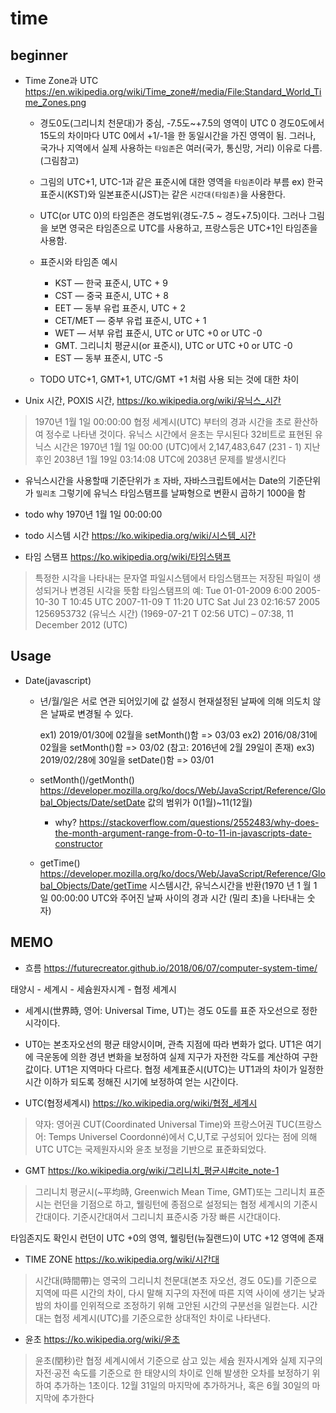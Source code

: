 # time

## beginner

- Time Zone과 UTC
https://en.wikipedia.org/wiki/Time_zone#/media/File:Standard_World_Time_Zones.png
  - 경도0도(그리니치 천문대)가 중심, -7.5도~+7.5의 영역이 UTC 0
    경도0도에서 15도의 차이마다 UTC 0에서 +1/-1을 한 동일시간을 가진 영역이 됨.
    그러나, 국가나 지역에서 실제 사용하는 `타임존`은 여러(국가, 통신망, 거리) 이유로 다름.(그림참고)

  - 그림의 UTC+1, UTC-1과 같은 표준시에 대한 영역을 `타임존`이라 부름
    ex) 한국표준시(KST)와 일본표준시(JST)는  같은 `시간대(타임존)`을 사용한다.
    
  - UTC(or UTC 0)의 타임존은 경도범위(경도-7.5 ~ 경도+7.5)이다.
    그러나 그림을 보면 영국은 타임존으로 UTC를 사용하고, 프랑스등은 UTC+1인 타임존을 사용함.

  - 표준시와 타임존 예시
    - KST — 한국 표준시, UTC + 9   
    - CST — 중국 표준시, UTC + 8
    - EET — 동부 유럽 표준시, UTC + 2
    - CET/MET — 중부 유럽 표준시, UTC + 1
    - WET — 서부 유럽 표준시, UTC or UTC +0 or UTC -0
    - GMT. 그리니치 평균시(or 표준시), UTC or UTC +0 or UTC -0
    - EST — 동부 표준시, UTC -5


  - TODO UTC+1, GMT+1, UTC/GMT +1 처럼 사용 되는 것에 대한 차이

- Unix 시간, POXIS 시간, 
https://ko.wikipedia.org/wiki/유닉스_시간
> 1970년 1월 1일 00:00:00 협정 세계시(UTC) 부터의 경과 시간을 초로 환산하여 정수로 나타낸 것이다.
> 유닉스 시간에서 윤초는 무시된다
> 32비트로 표현된 유닉스 시간은 1970년 1월 1일 00:00 (UTC)에서 2,147,483,647 (231 - 1) 지난 후인 2038년 1월 19일 03:14:08 UTC에 2038년 문제를 발생시킨다

  - 유닉스시간을 사용할때 기준단위가 `초`
    자바, 자바스크립트에서는 Date의 기준단위가 `밀리초`
    그렇기에 유닉스 타임스탬프를 날짜형으로 변환시 곱하기 1000을 함

  - todo why 1970년 1월 1일 00:00:00 


- todo 시스템 시간
https://ko.wikipedia.org/wiki/시스템_시간

- 타임 스탬프
https://ko.wikipedia.org/wiki/타임스탬프
> 특정한 시각을 나타내는 문자열
> 파일시스템에서 타임스탬프는 저장된 파일이 생성되거나 변경된 시각을 뜻함
> 타임스탬프의 예:
  Tue 01-01-2009 6:00
  2005-10-30 T 10:45 UTC
  2007-11-09 T 11:20 UTC
  Sat Jul 23 02:16:57 2005
  1256953732 (유닉스 시간)
  (1969-07-21 T 02:56 UTC) –
  07:38, 11 December 2012 (UTC)

## Usage

- Date(javascript)

    - 년/월/일은 서로 연관 되어있기에 값 설정시 현재설정된 날짜에 의해 의도치 않은 날짜로 변경될 수 있다.

      ex1) 2019/01/30에 02월을 setMonth()함 => 03/03
      ex2) 2016/08/31에 02월을 setMonth()함 => 03/02 (참고: 2016년에 2월 29일이 존재)
      ex3) 2019/02/28에 30일을 setDate()함 => 03/01

    - setMonth()/getMonth()
    https://developer.mozilla.org/ko/docs/Web/JavaScript/Reference/Global_Objects/Date/setDate
    값의 범위가 0(1월)~11(12월)
      - why? https://stackoverflow.com/questions/2552483/why-does-the-month-argument-range-from-0-to-11-in-javascripts-date-constructor

    - getTime()
    https://developer.mozilla.org/ko/docs/Web/JavaScript/Reference/Global_Objects/Date/getTime
    시스템시간, 유닉스시간을 반환(1970 년 1 월 1 일 00:00:00 UTC와 주어진 날짜 사이의 경과 시간 (밀리 초)을 나타내는 숫자)

## MEMO

- 흐름
https://futurecreator.github.io/2018/06/07/computer-system-time/

태양시 - 세계시 - 세슘원자시계 - 협정 세계시

  - 세계시(世界時, 영어: Universal Time, UT)는 경도 0도를 표준 자오선으로 정한 시각이다.
  - UT0는 본초자오선의 평균 태양시이며, 관측 지점에 따라 변화가 없다. 
    UT1은 여기에 극운동에 의한 경년 변화을 보정하여 실제 지구가 자전한 각도를 계산하여 구한 값이다. UT1은 지역마다 다르다.
    협정 세계표준시(UTC)는 UT1과의 차이가 일정한 시간 이하가 되도록 정해진 시기에 보정하여 얻는 시간이다.


- UTC(협정세계시)
https://ko.wikipedia.org/wiki/협정_세계시
> 약자:  영어권 CUT(Coordinated Universal Time)와 프랑스어권 TUC(프랑스어: Temps Universel Coordonné)에서 C,U,T로 구성되어 있다는 점에 의해 UTC
> UTC는 국제원자시와 윤초 보정을 기반으로 표준화되었다.


- GMT
https://ko.wikipedia.org/wiki/그리니치_평균시#cite_note-1
> 그리니치 평균시(~平均時, Greenwich Mean Time, GMT)또는 그리니치 표준시는
> 런던을 기점으로 하고, 웰링턴에 종점으로 설정되는 협정 세계시의
> 기준시간대이다. 기준시간대여서 그리니치 표준시중 가장 빠른 시간대이다.

타임존지도 확인시 런던이 UTC +0의 영역, 웰링턴(뉴질랜드)이 UTC +12 영역에 존재


- TIME ZONE 
https://ko.wikipedia.org/wiki/시간대
> 시간대(時間帶)는 영국의 그리니치 천문대(본초 자오선, 경도 0도)를 기준으로
> 지역에 따른 시간의 차이, 다시 말해 지구의 자전에 따른 지역 사이에 생기는 낮과
> 밤의 차이를 인위적으로 조정하기 위해 고안된 시간의 구분선을 일컫는다.
> 시간대는 협정 세계시(UTC)를 기준으로한 상대적인 차이로 나타낸다.


- 윤초
https://ko.wikipedia.org/wiki/윤초
> 윤초(閏秒)란 협정 세계시에서 기준으로 삼고 있는 세슘 원자시계와 실제 지구의
> 자전·공전 속도를 기준으로 한 태양시의 차이로 인해 발생한 오차를 보정하기 위하여
> 추가하는 1초이다. 12월 31일의 마지막에 추가하거나, 혹은 6월 30일의 마지막에
> 추가한다
